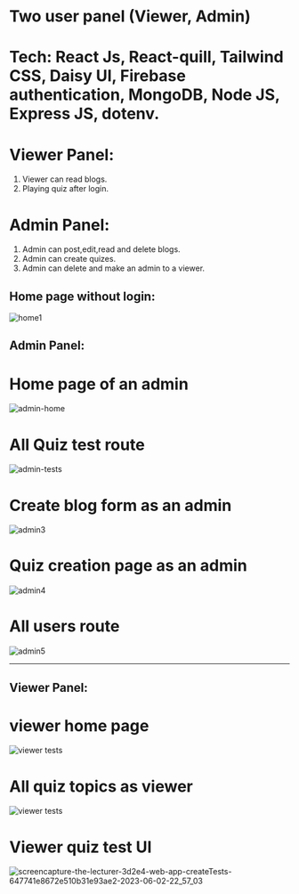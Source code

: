 
# Two user panel (Viewer, Admin)
# Tech: React Js, React-quill, Tailwind CSS, Daisy UI, Firebase authentication, MongoDB, Node JS, Express JS, dotenv.

# Viewer Panel:
1. Viewer can read blogs.
2. Playing quiz after login.

# Admin Panel:
1. Admin can post,edit,read and delete blogs.
2. Admin can create quizes.
3. Admin can delete and make an admin to a viewer.


## Home page without login:

![home1](https://github.com/gourabBD/the-lecturer-client/assets/67328861/d4194260-e379-4e7c-b847-47786a617f67)


## Admin Panel:

# Home page of an admin

![admin-home](https://github.com/gourabBD/the-lecturer-client/assets/67328861/2c3b5164-2ffb-4d77-bdd6-3f2f0a78c10e)


# All Quiz test route


![admin-tests](https://github.com/gourabBD/the-lecturer-client/assets/67328861/07f2b59d-d0d3-4b6e-bb01-633d0aa0f082)



# Create blog form as an admin

![admin3](https://github.com/gourabBD/the-lecturer-client/assets/67328861/3f451d88-d874-40b4-8cbf-88a2fbc863e5)

# Quiz creation page as an admin

![admin4](https://github.com/gourabBD/the-lecturer-client/assets/67328861/e9a5e5d8-8c8a-43bc-9737-e45d5f4c05c8)


# All users route
![admin5](https://github.com/gourabBD/the-lecturer-client/assets/67328861/39336eee-c109-44c3-8813-4d27456485cd)

---------------------------------------------------------------------------------------------------------------------------------------
## Viewer Panel:

 # viewer home page
![viewer tests](https://github.com/gourabBD/the-lecturer-client/assets/67328861/0d2d6319-5a26-4cc8-917d-73862cc44273)


# All quiz topics as viewer



![viewer tests](https://github.com/gourabBD/the-lecturer-client/assets/67328861/57a5fe8b-8762-4216-bab7-2088ebe594c3)



# Viewer quiz test UI

![screencapture-the-lecturer-3d2e4-web-app-createTests-647741e8672e510b31e93ae2-2023-06-02-22_57_03](https://github.com/gourabBD/the-lecturer-client/assets/67328861/12352311-567a-4013-82b3-ce30bdb2da78)


 
 
